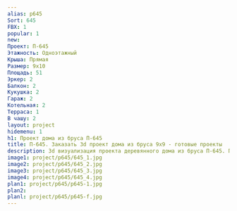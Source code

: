 ```yaml
---
alias: p645
Sort: 645
FBX: 1
popular: 1
new: 
Проект: П-645
Этажность: Одноэтажный
Крыша: Прямая
Размер: 9х10
Площадь: 51
Эркер: 2
Балкон: 2
Кукушка: 2
Гараж: 2
Котельная: 2
Терраса: 1
В чашу: 2
layout: project
hidemenu: 1
h1: Проект дома из бруса П-645
title: П-645. Заказать 3d проект дома из бруса 9х9 - готовые проекты
description: 3d визуализация проекта деревянного дома из бруса П-645. Площадь 51 м2, размер 9х9. Вы можете внести любые изменения в проект.
image1: project/p645/645_1.jpg
image2: project/p645/645_2.jpg
image3: project/p645/645_3.jpg
image4: project/p645/645_4.jpg
plan1: project/p645/p645-1.jpg
plan2: 
planl: project/p645/p645-f.jpg
---
```

